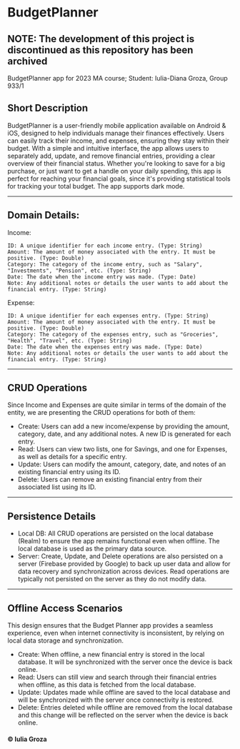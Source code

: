 # BudgetPlanner

## NOTE: The development of this project is discontinued as this repository has been archived

BudgetPlanner app for 2023 MA course; Student: Iulia-Diana Groza, Group 933/1

## Short Description

BudgetPlanner is a user-friendly mobile application available on Android & iOS, designed to help individuals manage their finances effectively. Users can easily track their income, and expenses, ensuring they stay within their budget. With a simple and intuitive interface, the app allows users to separately add, update, and remove financial entries, providing a clear overview of their financial status. Whether you're looking to save for a big purchase, or just want to get a handle on your daily spending, this app is perfect for reaching your financial goals, since it's providing statistical tools for tracking your total budget. The app supports dark mode.

-----

## Domain Details:

Income:

	ID: A unique identifier for each income entry. (Type: String)
	Amount: The amount of money associated with the entry. It must be positive. (Type: Double)
	Category: The category of the income entry, such as "Salary", "Investments", "Pension", etc. (Type: String)
	Date: The date when the income entry was made. (Type: Date)
	Note: Any additional notes or details the user wants to add about the financial entry. (Type: String)

Expense:

	ID: A unique identifier for each expenses entry. (Type: String)
	Amount: The amount of money associated with the entry. It must be positive. (Type: Double)
	Category: The category of the expenses entry, such as "Groceries", "Health", "Travel", etc. (Type: String)
	Date: The date when the expenses entry was made. (Type: Date)
	Note: Any additional notes or details the user wants to add about the financial entry. (Type: String)

-----

## CRUD Operations

Since Income and Expenses are quite similar in terms of the domain of the entity, we are presenting the CRUD operations for both of them:
* Create: Users can add a new income/expense by providing the amount, category, date, and any additional notes. A new ID is generated for each entry.
* Read: Users can view two lists, one for Savings, and one for Expenses, as well as details for a specific entry.
* Update: Users can modify the amount, category, date, and notes of an existing financial entry using its ID.
* Delete: Users can remove an existing financial entry from their associated list using its ID.

-----

## Persistence Details
* Local DB: All CRUD operations are persisted on the local database (Realm) to ensure the app remains functional even when offline. The local database is used as the primary data source.
* Server: Create, Update, and Delete operations are also persisted on a server (Firebase provided by Google) to back up user data and allow for data recovery and synchronization across devices. Read operations are typically not persisted on the server as they do not modify data.

-----

## Offline Access Scenarios

This design ensures that the Budget Planner app provides a seamless experience, even when internet connectivity is inconsistent, by relying on local data storage and synchronization.
* Create: When offline, a new financial entry is stored in the local database. It will be synchronized with the server once the device is back online.
* Read: Users can still view and search through their financial entries when offline, as this data is fetched from the local database.
* Update: Updates made while offline are saved to the local database and will be synchronized with the server once connectivity is restored.
* Delete: Entries deleted while offline are removed from the local database and this change will be reflected on the server when the device is back online.

#### © Iulia Groza
